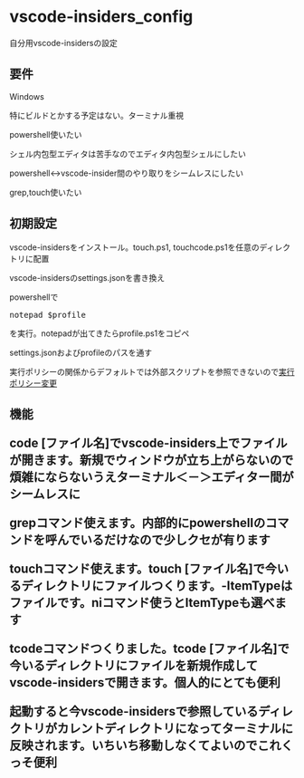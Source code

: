 # vscode-insiders_config
<p>自分用vscode-insidersの設定</p>

<h2>要件</h2>
<p>Windows</p>
<p>特にビルドとかする予定はない。ターミナル重視</p>
<p>powershell使いたい</p>
<p>シェル内包型エディタは苦手なのでエディタ内包型シェルにしたい</p>
<p>powershell<->vscode-insider間のやり取りをシームレスにしたい</p>
<p>grep,touch使いたい</p>

<h2>初期設定</h2>
<p>vscode-insidersをインストール。touch.ps1, touchcode.ps1を任意のディレクトリに配置<p>
<p>vscode-insidersのsettings.jsonを書き換え</p>
<p>powershellで</p>
<pre>notepad $profile</pre>
<p>を実行。notepadが出てきたらprofile.ps1をコピペ<p>
<p>settings.jsonおよびprofileのパスを通す</p>
<p>実行ポリシーの関係からデフォルトでは外部スクリプトを参照できないので<a href="http://www.atmarkit.co.jp/ait/articles/0805/16/news139.html">実行ポリシー変更</a></p>

<h2>機能</p>
<p>code [ファイル名]でvscode-insiders上でファイルが開きます。新規でウィンドウが立ち上がらないので煩雑にならないうえターミナル＜－＞エディター間がシームレスに</p>
<p>grepコマンド使えます。内部的にpowershellのコマンドを呼んでいるだけなので少しクセが有ります</p>
<p>touchコマンド使えます。touch [ファイル名]で今いるディレクトリにファイルつくります。-ItemTypeはファイルです。niコマンド使うとItemTypeも選べます</p>
<p>tcodeコマンドつくりました。tcode [ファイル名]で今いるディレクトリにファイルを新規作成してvscode-insidersで開きます。個人的にとても便利</p>
<p>起動すると今vscode-insidersで参照しているディレクトリがカレントディレクトリになってターミナルに反映されます。いちいち移動しなくてよいのでこれくっそ便利</p>